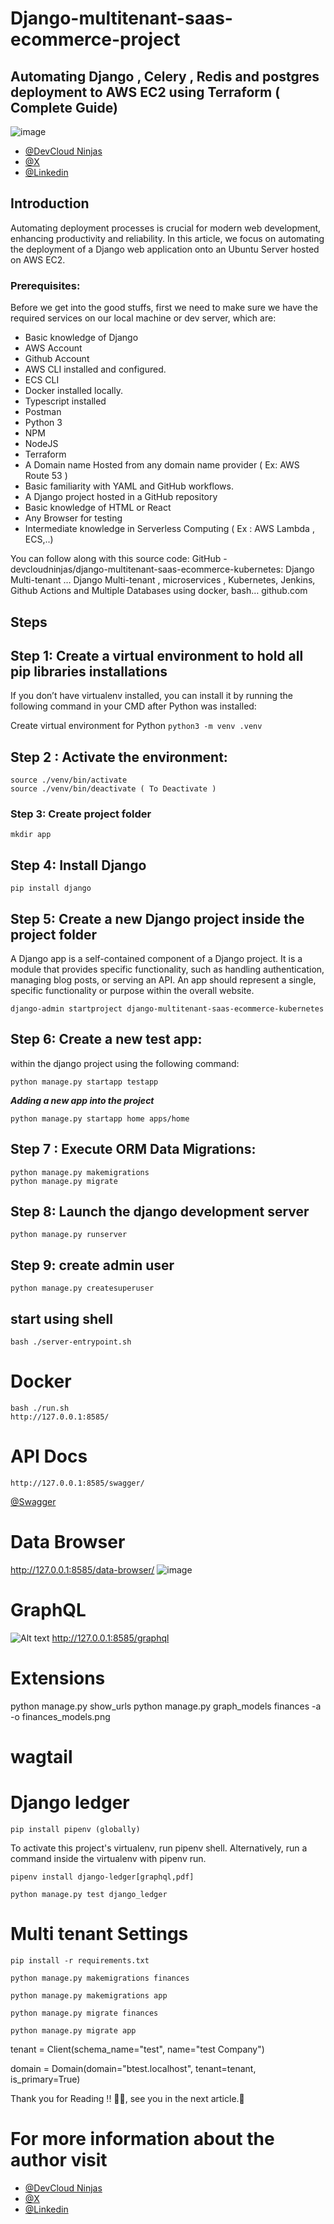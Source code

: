 # Django-multitenant-saas-ecommerce-project
## Automating Django , Celery , Redis and postgres deployment to AWS EC2 using Terraform ( Complete Guide)

![image](https://raw.githubusercontent.com/DevCloudNinjas/django-multitenant-saas-ecommerce/media/Screenshot.png)

- [@DevCloud Ninjas](https://www.devcloudninjas.com)
- [@X](twitter.com/devcloudninjas)
- [@Linkedin](https://www.linkedin.com/company/devcloudninjas)



## Introduction
Automating deployment processes is crucial for modern web development, enhancing productivity and reliability. In this article, we focus on automating the deployment of a Django web application onto an Ubuntu Server hosted on AWS EC2.


### Prerequisites:
Before we get into the good stuffs, first we need to make sure we have the required services on our local machine or dev server, which are:

- Basic knowledge of Django
- AWS Account
- Github Account
- AWS CLI installed and configured.
- ECS CLI
- Docker installed locally.
- Typescript installed
- Postman
- Python 3
- NPM
- NodeJS
- Terraform
- A Domain name Hosted from any domain name provider ( Ex: AWS Route 53 )
- Basic familiarity with YAML and GitHub workflows.
- A Django project hosted in a GitHub repository
- Basic knowledge of HTML or React
- Any Browser for testing
- Intermediate knowledge in Serverless Computing ( Ex : AWS Lambda , ECS,..)

You can follow along with this source code:
GitHub - devcloudninjas/django-multitenant-saas-ecommerce-kubernetes: Django Multi-tenant …
Django Multi-tenant , microservices , Kubernetes, Jenkins, Github Actions and Multiple Databases using docker, bash…
github.com

## Steps

## Step 1: Create a virtual environment to hold all pip libraries installations

If you don’t have virtualenv installed, you can install it by running the following command in your CMD after Python was installed:

Create virtual environment for Python
    ```
    python3 -m venv .venv
    ```
## Step 2 : Activate the environment:

```
source ./venv/bin/activate
source ./venv/bin/deactivate ( To Deactivate )
```

### Step 3: Create project folder
```
mkdir app
```
## Step 4: Install Django
```
pip install django
```
## Step 5: Create a new Django project inside the project folder

A Django app is a self-contained component of a Django project. It is a module that provides specific functionality, such as handling authentication, managing blog posts, or serving an API. An app should represent a single, specific functionality or purpose within the overall website.
```
django-admin startproject django-multitenant-saas-ecommerce-kubernetes
```
## Step 6: Create a new test app:

within the django project using the following command:
```
python manage.py startapp testapp
```

***Adding a new app into the project***
```
python manage.py startapp home apps/home
```

## Step 7 : Execute ORM Data Migrations:
```
python manage.py makemigrations
python manage.py migrate
```

## Step 8: Launch the django development server
```
python manage.py runserver
```

## Step 9:  create admin user

```
python manage.py createsuperuser
```
## start using shell 
```
bash ./server-entrypoint.sh
```

# Docker
 ```
bash ./run.sh
http://127.0.0.1:8585/
 ```

# API Docs
 ```
http://127.0.0.1:8585/swagger/
 ```
 [@Swagger](http://127.0.0.1:8585/swagger/)

# Data Browser

http://127.0.0.1:8585/data-browser/
![image](https://github.com/devcloudninjas/django-restful-api-postgres-kubernetes-poc/assets/19718580/83a0f788-36ea-4bb1-a626-17c2154bd512)


# GraphQL
![Alt text](image.png)
http://127.0.0.1:8585/graphql

# Extensions
python manage.py show_urls
python manage.py graph_models finances -a -o finances_models.png

# wagtail

# Django ledger
 ```
pip install pipenv (globally)
 ```
To activate this project's virtualenv, run pipenv shell.
Alternatively, run a command inside the virtualenv with pipenv run.
 ```
pipenv install django-ledger[graphql,pdf]
 ```
  ```
python manage.py test django_ledger
 ```


# Multi tenant Settings

 ```
pip install -r requirements.txt
 ```
  ```
python manage.py makemigrations finances
 ```
  ```
python manage.py makemigrations app
 ```

 ```
python manage.py migrate finances
 ```
  ```
python manage.py migrate app
 ```
tenant = Client(schema_name="test", name="test Company")

domain = Domain(domain="btest.localhost", tenant=tenant, is_primary=True)


Thank you for Reading !! 🙌🏻, see you in the next article.🤘

# For more information about the author visit

- [@DevCloud Ninjas](https://www.devcloudninjas.com)
- [@X](twitter.com/devcloudninjas)
- [@Linkedin](https://www.linkedin.com/company/devcloudninjas)




